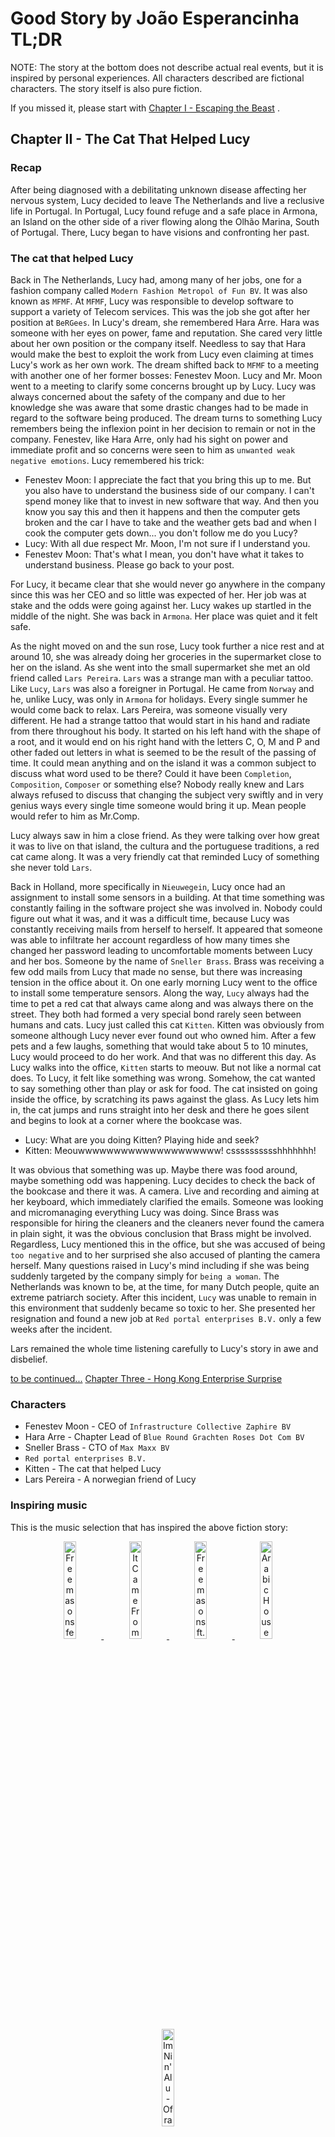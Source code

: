# Good Story by João Esperancinha TL;DR

NOTE: The story at the bottom does not describe actual real events, but it is inspired by personal experiences. All
characters described are fictional characters. The story itself is also pure fiction.

If you missed it, please start
with [Chapter I - Escaping the Beast](https://github.com/jesperancinha/good-story/blob/main/docs/good.story/GoodStory.md)
.

## Chapter II - The Cat That Helped Lucy

### Recap

After being diagnosed with a debilitating unknown disease affecting her nervous system, Lucy decided to leave The
Netherlands and live a reclusive life in Portugal.
In Portugal, Lucy found refuge and a safe place in Armona, an Island on the other side of a river flowing along the
Olhão Marina, South of Portugal. There, Lucy began to have visions and confronting her past.

### The cat that helped Lucy

Back in The Netherlands, Lucy had, among many of her jobs, one for a fashion company
called `Modern Fashion Metropol of Fun BV`. It was also known as `MFMF`. At `MFMF`, Lucy was responsible to develop
software to support a variety of Telecom services.
This was the job she got after her position at `BeRGees`. In Lucy's dream, she remembered Hara Arre. Hara was someone
with her eyes on power, fame and reputation. She cared very little about her own position or the company itself.
Needless to say that Hara would make the best to exploit the work from Lucy even claiming at times Lucy's work as her
own work. The dream shifted back to `MFMF` to a meeting with another one of her former bosses: Fenestev Moon.
Lucy and Mr. Moon went to a meeting to clarify some concerns brought up by Lucy. Lucy was always concerned about the
safety of the company and due to her knowledge she was aware that some drastic changes had to be made in regard to the
software being produced. The dream turns to something Lucy remembers being the inflexion point in her decision to remain
or not in the company.
Fenestev, like Hara Arre, only had his sight on power and immediate profit and so concerns were seen to him
as `unwanted weak negative emotions`. Lucy remembered his trick:

- Fenestev Moon: I appreciate the fact that you bring this up to me. But you also have to understand the business side
  of our company. I can't spend money like that to invest in new software that way. And then you know you say this and
  then it happens and then the computer gets broken and the car I have to take and the weather gets bad and when I cook
  the computer gets down... you don't follow me do you Lucy?
- Lucy: With all due respect Mr. Moon, I'm not sure if I understand you.
- Fenestev Moon: That's what I mean, you don't have what it takes to understand business. Please go back to your post.

For Lucy, it became clear that she would never go anywhere in the company since this was her CEO and so little was
expected of her. Her job was at stake and the odds were going against her.
Lucy wakes up startled in the middle of the night. She was back in `Armona`. Her place was quiet and it felt safe.

As the night moved on and the sun rose, Lucy took further a nice rest and at around 10, she was already doing her
groceries in the supermarket close to her on the island.
As she went into the small supermarket she met an old friend called `Lars Pereira`. `Lars` was a strange man with a
peculiar tattoo. Like `Lucy`, `Lars` was also a foreigner in Portugal. He came from `Norway` and he, unlike
Lucy,
was
only in `Armona` for holidays. Every single summer he would come back to relax.
Lars Pereira, was someone visually very different. He had a strange tattoo that would start in his hand and radiate
from there throughout his body. It started on his left hand with the shape of a root, and it would end on his right hand
with the letters C, O, M and P and other faded out letters in what is seemed to be the result of the passing of time. It
could mean
anything and on the island it was a common subject to discuss what word used to be there? Could it have
been `Completion`, `Composition`, `Composer` or something else? Nobody really knew and Lars always refused to discuss
that changing the subject very swiftly and in very genius ways every single time someone would bring it up. Mean people
would refer to him as Mr.Comp.

Lucy always saw in him a close friend. As they were talking over how great it was to live on that island, the cultura
and the
portuguese traditions, a red cat came along.
It was a very friendly cat that reminded Lucy of something she never told `Lars`.

Back in Holland, more specifically in `Nieuwegein`, Lucy once had an assignment to install some sensors in a building.
At that time something was constantly failing in the software project she was involved in. Nobody could figure out what
it
was, and it was a difficult time, because Lucy was constantly receiving mails from herself to herself. It appeared that
someone was able to infiltrate her account regardless of how many times she changed her password leading to
uncomfortable moments between Lucy and her bos. Someone by the name of `Sneller Brass`. Brass was receiving a few odd
mails from Lucy that made no sense, but there was increasing tension in the office about it. On one early morning Lucy
went to the office to install some temperature sensors. Along the way, `Lucy` always had the time to pet a red cat that
always came along and was always there on the street.
They both had formed a very special bond rarely seen between humans and cats. Lucy just called this cat `Kitten`. Kitten
was obviously from someone although Lucy never ever found out who owned him.
After a few pets and a few laughs, something that would take about 5 to 10 minutes, Lucy would proceed to do her work.
And that was no different this day. As Lucy walks into the office, `Kitten` starts to meouw. But not like a normal cat
does. To Lucy, it felt like something was wrong. Somehow, the cat wanted to say something other than play or ask for
food.
The cat insisted on going inside the office, by scratching its paws against the glass. As Lucy lets him in, the cat jumps
and runs straight into her desk and
there he goes silent and begins to look at a corner where the bookcase was.

- Lucy: What are you doing Kitten? Playing hide and seek?
- Kitten: Meouwwwwwwwwwwwwwwwwwwww! csssssssssshhhhhhh!

It was obvious that something was up. Maybe there was food around, maybe something odd was happening. Lucy decides to
check the back of the bookcase and there it was. A camera. Live and recording and aiming at her keyboard, which
immediately
clarified the emails. Someone was looking and micromanaging everything Lucy was doing. Since Brass was responsible for
hiring the cleaners and the cleaners never found the camera in plain sight, it was the obvious conclusion that Brass
might be involved. Regardless, Lucy mentioned this in the office, but she was accused of being `too negative` and to her
surprised she also accused of planting the camera herself.
Many questions raised in Lucy's mind including if she was being suddenly targeted by the company simply for `being a
woman`. The Netherlands was known to be, at the time, for many Dutch people, quite an extreme patriarch society.
After this incident, `Lucy` was unable to remain in this environment that suddenly became so toxic to her. She
presented her resignation and found a new job at `Red portal enterprises B.V.` only a few weeks after the incident.

Lars remained the whole time listening carefully to Lucy's story in awe and disbelief.

[to be continued...](https://github.com/jesperancinha/note-manager-app/blob/master/docs/good.story/good.story.chapter.3.md)
[Chapter Three - Hong Kong Enterprise Surprise](https://github.com/jesperancinha/note-manager-app/blob/master/docs/good.story/good.story.chapter.3.md)

### Characters

- Fenestev Moon - CEO of `Infrastructure Collective Zaphire BV`
- Hara Arre - Chapter Lead of `Blue Round Grachten Roses Dot Com BV`
- Sneller Brass - CTO of `Max Maxx BV`
- `Red portal enterprises B.V.`
- Kitten - The cat that helped Lucy
- Lars Pereira - A norwegian friend of Lucy

### Inspiring music

This is the music selection that has inspired the above fiction story:

<div align="center">
      <a title="Freemasons feat Sophie Ellis-Bextor - Heartbreak (Make Me A Dancer) [Music Video]" href="https://www.youtube.com/watch?v=BQ7H0tuOFGY">
     <img alt="Freemasons feat Sophie Ellis-Bextor - Heartbreak (Make Me A Dancer) [Music Video]"
          src="https://img.youtube.com/vi/BQ7H0tuOFGY/0.jpg" 
          style="width:20%;">
      </a>
      <a title="It Came From the 80's... Vol.5 - A Retro Darkwave Horror Synth Special" href="https://www.youtube.com/watch?v=bnefm57d7z4">
     <img alt ="It Came From the 80's... Vol.5 - A Retro Darkwave Horror Synth Special"
          src="https://img.youtube.com/vi/bnefm57d7z4/0.jpg" 
          style="width:20%;">
      </a>
      <a title="Freemasons ft. Bailey Tzuke - Uninvited (Official Video HQ)" href="https://www.youtube.com/watch?v=oFBWPcaMKeo">
     <img alt="Freemasons ft. Bailey Tzuke - Uninvited (Official Video HQ)"
          src="https://img.youtube.com/vi/oFBWPcaMKeo/0.jpg" 
          style="width:20%;">
      </a>
      <a title="Arabic House Mix 2012" href="https://www.youtube.com/watch?v=c-cgeKUz_Ks">
     <img alt="Arabic House Mix 2012"
          src="https://img.youtube.com/vi/c-cgeKUz_Ks/0.jpg" 
          style="width:20%;">
      </a>
      <a title="Im Nin'Alu - Ofra Haza" href="https://www.youtube.com/watch?v=ZRnzTTYk7_Q">
     <img alt="Im Nin'Alu - Ofra Haza"
          src="https://img.youtube.com/vi/ZRnzTTYk7_Q/0.jpg" 
          style="width:20%;">
      </a>
</div>

